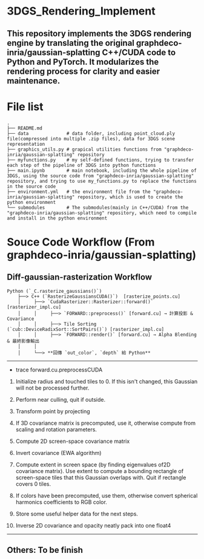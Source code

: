 # 3DGS_Rendering_Implement
This repository implements the 3DGS rendering engine by translating the original graphdeco-inria/gaussian-splatting C++/CUDA code to Python and PyTorch. It modularizes the rendering process for clarity and easier maintenance.
---
# File list
```
.
├── README.md
├── data              # data folder, including point_cloud.ply file(compressed into multiple .zip files), data for 3DGS scene representation
├── graphics_utils.py # grapical utilities functions from "graphdeco-inria/gaussian-splatting" repository
├── myfunctions.py    # my self-defined functions, trying to transfer each step of the pipeline of 3DGS into python functions 
├── main.ipynb        # main notebook, including the whole pipeline of 3DGS, using the source code from "graphdeco-inria/gaussian-splatting" repository, and trying to use my_functions.py to replace the functions in the source code  
├── environment.yml   # the environment file from the "graphdeco-inria/gaussian-splatting" repository, which is used to create the python environment   
└── submodules        # The submodules(mainly in C++/CUDA) from the "graphdeco-inria/gaussian-splatting" repository, which need to compile and install in the python environment
```

# Souce Code Workflow (From graphdeco-inria/gaussian-splatting)

## Diff-gaussian-rasterization Workflow

```
Python (`_C.rasterize_gaussians()`)
    ├──> C++ (`RasterizeGaussiansCUDA()`)  [rasterize_points.cu]
    │     ├──> `CudaRasterizer::Rasterizer::forward()` [rasterizer_impl.cu]
    │     │     ├──> `FORWARD::preprocess()` [forward.cu] → 計算投影 & Covariance
    │     │     ├──> Tile Sorting (`cub::DeviceRadixSort::SortPairs()`) [rasterizer_impl.cu]
    │     │     ├──> `FORWARD::render()` [forward.cu] → Alpha Blending & 最終影像輸出
    │     │
    │     └──> **回傳 `out_color`, `depth` 給 Python**
```
---
- trace forward.cu.preprocessCUDA 
1. Initialize radius and touched tiles to 0. If this isn't changed, this Gaussian will not be processed further.

2. Perform near culling, quit if outside.

3. Transform point by projecting

4. If 3D covariance matrix is precomputed, use it, otherwise compute from scaling and rotation parameters. 

5. Compute 2D screen-space covariance matrix

6. Invert covariance (EWA algorithm)

7. Compute extent in screen space (by finding eigenvalues of2D covariance matrix). Use extent to compute a bounding rectangle of screen-space tiles that this Gaussian overlaps with. Quit if rectangle covers 0 tiles. 

8. If colors have been precomputed, use them, otherwise convert spherical harmonics coefficients to RGB color.

9. Store some useful helper data for the next steps.

10. Inverse 2D covariance and opacity neatly pack into one float4

---
## Others: To be finish

